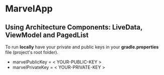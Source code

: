 # MarvelApp
## Using Architecture Components: LiveData, ViewModel and PagedList

To run **locally** have your private and public keys in your **gradle.properties** file (project's root folder).

* marvelPublicKey = < YOUR-PUBLIC-KEY >
* marvelPrivateKey = < YOUR-PRIVATE-KEY >
